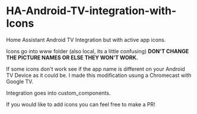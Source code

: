 # HA-Android-TV-integration-with-Icons
Home Assistant Android TV Integration but with active app icons.

Icons go into www folder (also local, its a little confusing) 
**DON'T CHANGE THE PICTURE NAMES OR ELSE THEY WON'T WORK.** 

If some icons don't work see if the app name is different on your Android TV Device as it could be. 
I made this modification usung a Chromecast with Google TV.

Integration goes into custom_components. 

If you would like to add icons you can feel free to make a PR!
